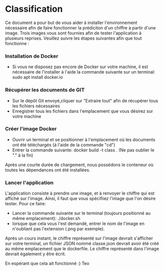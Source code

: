 # Classification

Ce document a pour but de vous aider à installer l'environnement
nécessaire afin de faire fonctionner la prédiciton d'un chiffre
à partir d'une image.
Trois images vous sont fournies afin de tester l'application
à plusieurs reprises.
Veuillez suivre les étapes suivantes afin que tout fonctionne :

### Installation de Docker

- Si vous ne disposez pas encore de Docker sur votre machine, il est
  nécessaire de l'installer à l'aide la commande suivante sur un 
  terminal:  sudo apt install docker.io

### Récupérer les documents de GIT

- Sur le dépôt Git envoyé,cliquer sur "Extraire tout" afin de récupérer
  tous les fichiers nécessaires
- Enregistrer tous les fichiers dans l'emplacement que vous désirez
  sur votre machine

### Créer l'image Docker

- Ouvrir un terminal et se positionner à l'emplacement où les documents
  ont été téléchargés (à l'aide de la commande "cd")
- Entrer la commande suivante: docker build -t class .
  (Ne pas oublier le "." à la fin)

Après une courte durée de chargement, nous possédons le 
conteneur où toutes les dépendances ont été installées. 

### Lancer l'application

L'application consiste à prendre une image, et à renvoyer le chiffre
qui est affiché sur l'image. Ainsi, il faut que vous spécifiiez l'image
que l'on désire tester.
Pour ce faire:
- Lancer la commande suivante sur le terminal (toujours positionné au
  même emplacement): ./docker.sh
- lorsque que cela vous l'est demandé, entrer le nom de l'image en 
  n'oubliant pas l'extension (.png par exemple).

Après un cours instant, le chiffre représenté sur l'image devrait
s'afficher sur votre terminal, un fichier JSON nommé classe.json
devrait avoir été créé au même emplacement que le dockerfile.
Le chiffre représenté dans l'image devrait également y être écrit.

En espérant que cela ait fonctionné :)
Teo
